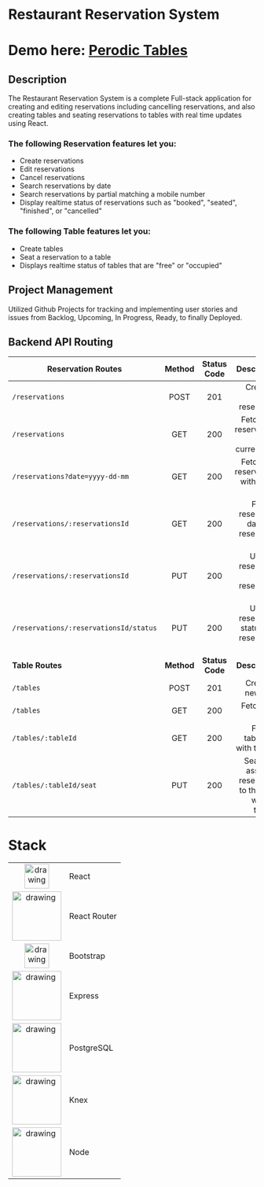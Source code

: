 # Restaurant Reservation System

# Demo here: [Perodic Tables](https://jv-restaurant-client.herokuapp.com/dashboard)

## Description

The Restaurant Reservation System is a complete Full-stack application for creating and editing reservations including cancelling reservations, and also creating tables and seating reservations to tables with real time updates using React.

### The following **Reservation** features let you:

- Create reservations
- Edit reservations
- Cancel reservations
- Search reservations by date
- Search reservations by partial matching a mobile number
- Display realtime status of reservations such as "booked", "seated", "finished", or "cancelled"

### The following **Table** features let you:

- Create tables
- Seat a reservation to a table
- Displays realtime status of tables that are "free" or "occupied"

## Project Management

Utilized Github Projects for tracking and implementing user stories and issues from Backlog, Upcoming, In Progress, Ready, to finally Deployed.

## Backend API Routing

| Reservation Routes                     |   Method   |   Status Code   |                                                    Description |
| -------------------------------------- | :--------: | :-------------: | -------------------------------------------------------------: |
| `/reservations`                        |    POST    |       201       |                                      Creates a new reservation |
| `/reservations`                        |    GET     |       200       |                   Fetches all reservations by the current date |
| `/reservations?date=yyyy-dd-mm`        |    GET     |       200       |                     Fetches all reservations with a date query |
| `/reservations/:reservationsId`        |    GET     |       200       |                   Fetches reservation data with reservation id |
| `/reservations/:reservationsId`        |    PUT     |       200       |                        Updates reservation with reservation id |
| `/reservations/:reservationsId/status` |    PUT     |       200       |                 Updates reservation status with reservation id |
| **Table Routes**                       | **Method** | **Status Code** |                                                **Description** |
| `/tables`                              |    POST    |       201       |                                            Creates a new table |
| `/tables`                              |    GET     |       200       |                                             Fetches all tables |
| `/tables/:tableId`                     |    GET     |       200       |                               Fetches table data with table id |
| `/tables/:tableId/seat`                |    PUT     |       200       | Seats and assigns a reservation to the table with the table id |

# Stack

|                                                                                                                                                                                   |              |
| :-------------------------------------------------------------------------------------------------------------------------------------------------------------------------------: | ------------ |
|     <img src="https://raw.githubusercontent.com/JosephThomasVasquez/starter-restaurant-reservation/main/front-end/src/images/logos/react-logo.png" alt="drawing" width="50"/>     | React        |
| <img src="https://raw.githubusercontent.com/JosephThomasVasquez/starter-restaurant-reservation/main/front-end/src/images/logos/react-router-logo.png" alt="drawing" width="100"/> | React Router |
|  <img src="https://raw.githubusercontent.com/JosephThomasVasquez/starter-restaurant-reservation/main/front-end/src/images/logos/bootstrap-4-logo.png" alt="drawing" width="50"/>  | Bootstrap    |
|   <img src="https://raw.githubusercontent.com/JosephThomasVasquez/starter-restaurant-reservation/main/front-end/src/images/logos/express-logo.png" alt="drawing" width="100"/>    | Express      |
|  <img src="https://raw.githubusercontent.com/JosephThomasVasquez/starter-restaurant-reservation/main/front-end/src/images/logos/postgreSQL-logo.png" alt="drawing" width="100"/>  | PostgreSQL   |
|       <img src="https://raw.githubusercontent.com/JosephThomasVasquez/starter-restaurant-reservation/main/front-end/src/images/logos/knex.png" alt="drawing" width="100"/>        | Knex         |
|    <img src="https://raw.githubusercontent.com/JosephThomasVasquez/starter-restaurant-reservation/main/front-end/src/images/logos/nodejs-logo.png" alt="drawing" width="100"/>    | Node         |
